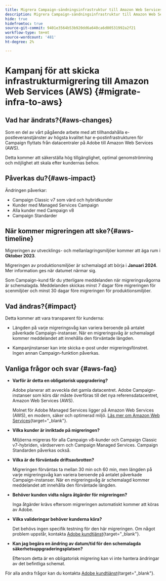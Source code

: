 ```yaml
---
title: Migrera Campaign-sändningsinfrastruktur till Amazon Web Services (AWS)
description: Migrera Campaign-sändningsinfrastruktur till Amazon Web Services (AWS)
hide: true
hidefromtoc: true
source-git-commit: 9401e3564b53b920dd6a640ca6d00531992a2f21
workflow-type: tm+mt
source-wordcount: '481'
ht-degree: 2%

---
```



# Kampanj för att skicka infrastrukturmigrering till Amazon Web Services (AWS) {#migrate-infra-to-aws}

## Vad har ändrats?{#aws-changes}

Som en del av vårt pågående arbete med att tillhandahålla e-postleveranstjänster av högsta kvalitet har e-postinfrastrukturen för Campaign flyttats från datacentraler på Adobe till Amazon Web Services (AWS).

Detta kommer att säkerställa hög tillgänglighet, optimal genomströmning och möjlighet att skala efter kundernas behov.

## Påverkas du?{#aws-impact}

Ändringen påverkar:

* Campaign Classic v7 som värd och hybridkunder
* Kunder med Managed Services Campaign
* Alla kunder med Campaign v8
* Campaign Standarder

## När kommer migreringen att ske?{#aws-timeline}

Migreringen av utvecklings- och mellanlagringsmiljöer kommer att äga rum i **Oktober 2023**.

Migreringen av produktionsmiljöer är schemalagd att börja i **Januari 2024**. Mer information ges när datumet närmar sig.

Som Campaign-kund får du ytterligare meddelanden när migreringsvågorna är schemalagda. Meddelanden skickas minst 7 dagar före migreringen för scenmiljöer och minst 30 dagar före migreringen för produktionsmiljöer.

## Vad ändras?{#impact}

Detta kommer att vara transparent för kunderna:

* Längden på varje migreringsvåg kan variera beroende på antalet påverkade Campaign-instanser. När en migreringsvåg är schemalagd kommer meddelandet att innehålla den förväntade längden.

* Kampanjinstanser kan inte skicka e-post under migreringsfönstret. Ingen annan Campaign-funktion påverkas.


## Vanliga frågor och svar {#aws-faq}

* **Varför är detta en obligatorisk uppgradering?**

  Adobe planerar att avveckla det gamla datacentret. Adobe Campaign-instanser som körs där måste överföras till det nya referensdatacentret, Amazon Web Services (AWS).

  Molnet för Adobe Managed Services ligger på Amazon Web Services (AWS), en modern, säker och optimerad miljö. [Läs mer om Amazon Web Services](https://aws.amazon.com/application-hosting/benefits/){target="_blank"}.

* **Vilka kunder är inriktade på migreringen?**

  Miljöerna migreras för alla Campaign v8-kunder och Campaign Classic v7-hybriden, värdservern och Campaign Managed Services. Campaign Standarden påverkas också.

* **Vilka är de förväntade driftsavbrotten?**

  Migreringen förväntas ta mellan 30 min och 60 min, men längden på varje migreringsvåg kan variera beroende på antalet påverkade Campaign-instanser. När en migreringsvåg är schemalagd kommer meddelandet att innehålla den förväntade längden.

* **Behöver kunden vidta några åtgärder för migreringen?**

  Inga åtgärder krävs eftersom migreringen automatiskt kommer att köras av Adobe.

* **Vilka valideringar behöver kunderna köra?**

  Det behövs ingen specifik testning för den här migreringen. Om något problem uppstår, kontakta [Adobe kundtjänst](https://experienceleague.adobe.com/?support-solution=Campaign#support){target="_blank"}.


* **Kan jag begära en ändring av datum/tid för den schemalagda säkerhetsuppgraderingsplatsen?**

  Eftersom detta är en obligatorisk migrering kan vi inte hantera ändringar av det befintliga schemat.

För alla andra frågor kan du kontakta [Adobe kundtjänst](https://experienceleague.adobe.com/?support-solution=Campaign#support){target="_blank"}.
